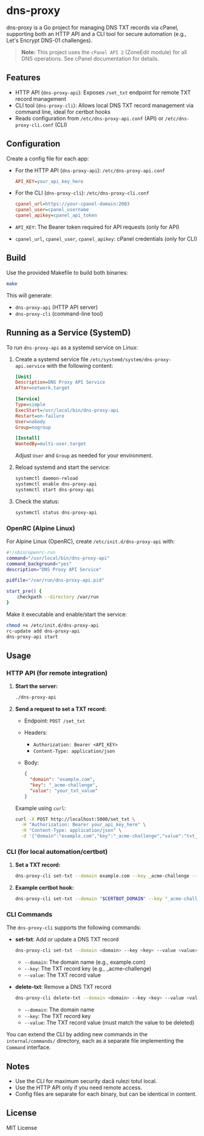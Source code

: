 # dns-proxy

dns-proxy is a Go project for managing DNS TXT records via cPanel, supporting both an HTTP API and a CLI tool for secure automation (e.g., Let's Encrypt DNS-01 challenges).

> **Note:** This project uses the `cPanel API 2` (ZoneEdit module) for all DNS operations. See cPanel documentation for details.

## Features

- HTTP API (`dns-proxy-api`): Exposes `/set_txt` endpoint for remote TXT record management
- CLI tool (`dns-proxy-cli`): Allows local DNS TXT record management via command line, ideal for certbot hooks
- Reads configuration from `/etc/dns-proxy-api.conf` (API) or `/etc/dns-proxy-cli.conf` (CLI)

## Configuration

Create a config file for each app:

- For the HTTP API (`dns-proxy-api`): `/etc/dns-proxy-api.conf`

  ```ini
  API_KEY=your_api_key_here
  ```

- For the CLI (`dns-proxy-cli`): `/etc/dns-proxy-cli.conf`
  
  ```ini
  cpanel_url=https://your-cpanel-domain:2083
  cpanel_user=cpanel_username
  cpanel_apikey=cpanel_api_token
  ```

- `API_KEY`: The Bearer token required for API requests (only for API)
- `cpanel_url`, `cpanel_user`, `cpanel_apikey`: cPanel credentials (only for CLI)

## Build

Use the provided Makefile to build both binaries:

```sh
make
```

This will generate:

- `dns-proxy-api` (HTTP API server)
- `dns-proxy-cli` (command-line tool)

## Running as a Service (SystemD)

To run `dns-proxy-api` as a systemd service on Linux:

1. Create a systemd service file `/etc/systemd/system/dns-proxy-api.service` with the following content:

   ```ini
   [Unit]
   Description=DNS Proxy API Service
   After=network.target

   [Service]
   Type=simple
   ExecStart=/usr/local/bin/dns-proxy-api
   Restart=on-failure
   User=nobody
   Group=nogroup

   [Install]
   WantedBy=multi-user.target
   ```

   Adjust `User` and `Group` as needed for your environment.

1. Reload systemd and start the service:

   ```sh
   systemctl daemon-reload
   systemctl enable dns-proxy-api
   systemctl start dns-proxy-api
   ```

1. Check the status:

   ```sh
   systemctl status dns-proxy-api
   ```

### OpenRC (Alpine Linux)

For Alpine Linux (OpenRC), create `/etc/init.d/dns-proxy-api` with:

```sh
#!/sbin/openrc-run
command="/usr/local/bin/dns-proxy-api"
command_background="yes"
description="DNS Proxy API Service"

pidfile="/var/run/dns-proxy-api.pid"

start_pre() {
    checkpath --directory /var/run
}
```

Make it executable and enable/start the service:

```sh
chmod +x /etc/init.d/dns-proxy-api
rc-update add dns-proxy-api
dns-proxy-api start
```

## Usage

### HTTP API (for remote integration)

1. **Start the server:**

   ```sh
   ./dns-proxy-api
   ```

1. **Send a request to set a TXT record:**

   - Endpoint: `POST /set_txt`
   - Headers:
     - `Authorization: Bearer <API_KEY>`
     - `Content-Type: application/json`
   - Body:

     ```json
     {
       "domain": "example.com",
       "key": "_acme-challenge",
       "value": "your_txt_value"
     }
     ```

   Example using `curl`:

   ```sh
   curl -X POST http://localhost:5000/set_txt \
     -H "Authorization: Bearer your_api_key_here" \
     -H "Content-Type: application/json" \
     -d '{"domain":"example.com","key":"_acme-challenge","value":"txt_value_here"}'
   ```

### CLI (for local automation/certbot)

1. **Set a TXT record:**

   ```sh
   dns-proxy-cli set-txt --domain example.com --key _acme-challenge --value txt_value_here
   ```

1. **Example certbot hook:**

   ```sh
   dns-proxy-cli set-txt --domain "$CERTBOT_DOMAIN" --key "_acme-challenge.$CERTBOT_DOMAIN" --value "$CERTBOT_VALIDATION"
   ```

### CLI Commands

The `dns-proxy-cli` supports the following commands:

- **set-txt**: Add or update a DNS TXT record

  ```sh
  dns-proxy-cli set-txt --domain <domain> --key <key> --value <value>
  ```

  - `--domain`: The domain name (e.g., example.com)
  - `--key`: The TXT record key (e.g., _acme-challenge)
  - `--value`: The TXT record value

- **delete-txt**: Remove a DNS TXT record

  ```sh
  dns-proxy-cli delete-txt --domain <domain> --key <key> --value <value>
  ```

  - `--domain`: The domain name
  - `--key`: The TXT record key
  - `--value`: The TXT record value (must match the value to be deleted)

You can extend the CLI by adding new commands in the `internal/commands/` directory, each as a separate file implementing the `Command` interface.

## Notes

- Use the CLI for maximum security dacă rulezi totul local.
- Use the HTTP API only if you need remote access.
- Config files are separate for each binary, but can be identical in content.

## License

MIT License
